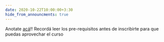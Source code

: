 ```yaml
---
date: 2020-10-22T10:00:00+3:30
hide_from_announcments: true
---
```

Anotate <a href="https://docs.google.com/forms/d/e/1FAIpQLSckJsBZnNgnSorH7VDNrh04FA2o0bWkoAUQ-f_awFpOmu7O2A/viewform?usp=sf_link" target="_blank">acá</a>!!
Recordá leer los pre-requisitos antes de inscribirte para que puedas aprovechar el curso

